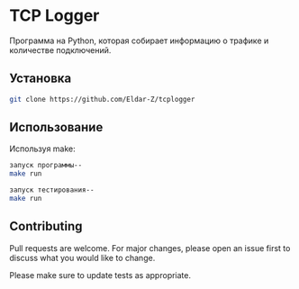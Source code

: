 # TCP Logger

Программа на Python, которая собирает информацию о трафике и количестве подключений.

## Установка

```bash
git clone https://github.com/Eldar-Z/tcplogger
```

## Использование

Используя make:
```bash
запуск программы--
make run

запуск тестирования--
make run
```

## Contributing

Pull requests are welcome. For major changes, please open an issue first
to discuss what you would like to change.

Please make sure to update tests as appropriate.
